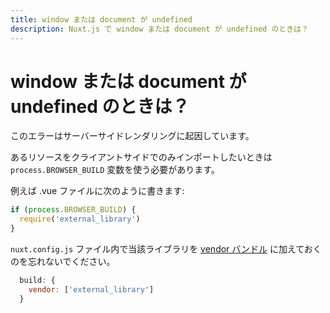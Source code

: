 ```yaml
---
title: window または document が undefined
description: Nuxt.js で window または document が undefined のときは？
---
```


<!-- title: Window or Document undefined -->
<!-- description: Window or Document undefined with Nuxt.js? -->

<!-- # Window or Document undefined? -->

# window または document が undefined のときは？

<!-- This is due to the server-side rendering. -->

このエラーはサーバーサイドレンダリングに起因しています。

<!-- If you need to specify that you want to import a resource only on the client-side, you need to use the `process.BROWSER_BUILD` variable. -->

あるリソースをクライアントサイドでのみインポートしたいときは `process.BROWSER_BUILD` 変数を使う必要があります。

<!-- For example, in your .vue file: -->

例えば .vue ファイルに次のように書きます:

```js
if (process.BROWSER_BUILD) {
  require('external_library')
}
```

<!-- Don't forget to add your library in the [vendor bundle](/api/configuration-build#build-vendor) in your `nuxt.config.js`: -->

`nuxt.config.js` ファイル内で当該ライブラリを [vendor バンドル](/api/configuration-build#vendor) に加えておくのを忘れないでください。

```js
  build: {
    vendor: ['external_library']
  }
```

